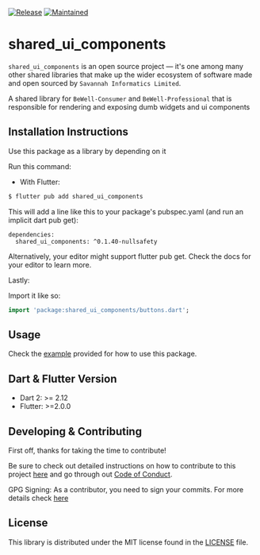 [![Release](https://img.shields.io/badge/PreRelease-^0.1.40-red.svg?style=for-the-badge)](https://shields.io/)
[![Maintained](https://img.shields.io/badge/Maintained-Actively-informational.svg?style=for-the-badge)](https://shields.io/)

# shared_ui_components

`shared_ui_components` is an open source project &mdash; it's one among many other shared libraries that make up the wider ecosystem of software made and open sourced by `Savannah Informatics Limited`.

A shared library for `BeWell-Consumer` and `BeWell-Professional` that is responsible for rendering and exposing dumb widgets and ui components

## Installation Instructions

Use this package as a library by depending on it

Run this command:

- With Flutter:

```dart
$ flutter pub add shared_ui_components
```

This will add a line like this to your package's pubspec.yaml (and run an implicit dart pub get):

```dar
dependencies:
  shared_ui_components: ^0.1.40-nullsafety
```

Alternatively, your editor might support flutter pub get. Check the docs for your editor to learn more.

Lastly:

Import it like so:

```dart
import 'package:shared_ui_components/buttons.dart';
```

## Usage

Check the [example](https://github.com/savannahghi/misc_utilities/blob/main/example/main.dart) provided for how to use this package.

## Dart & Flutter Version

- Dart 2: >= 2.12
- Flutter: >=2.0.0

## Developing & Contributing

First off, thanks for taking the time to contribute!

Be sure to check out detailed instructions on how to contribute to this project [here](https://github.com/savannahghi/shared_ui_components/blob/main/CONTRIBUTING.md) and go through out [Code of Conduct](https://github.com/savannahghi/shared_ui_components/blob/main/CODE_OF_CONDUCT.md).

GPG Signing: 
As a contributor, you need to sign your commits. For more details check [here](https://docs.github.com/en/github/authenticating-to-github/managing-commit-signature-verification/signing-commits)

## License

This library is distributed under the MIT license found in the [LICENSE](https://github.com/savannahghi/shared_ui_components/blob/main/LICENSE) file.